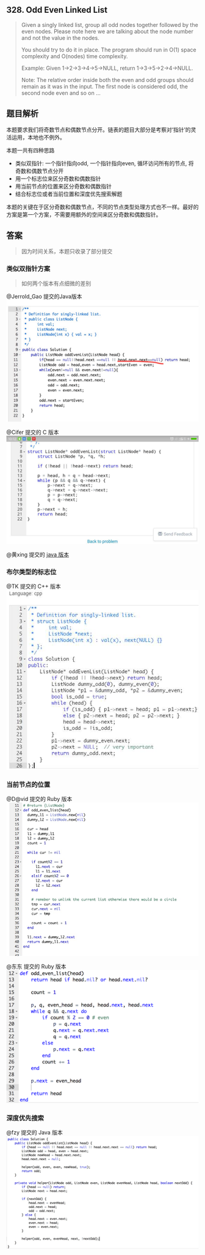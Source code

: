 ## 328. Odd Even Linked List

> Given a singly linked list, group all odd nodes together followed by the even nodes. Please note here we are talking about the node number and not the value in the nodes.
> 
> You should try to do it in place. The program should run in O(1) space complexity and O(nodes) time complexity.
> 
> Example:
> Given 1->2->3->4->5->NULL,
> return 1->3->5->2->4->NULL.
> 
> Note:
> The relative order inside both the even and odd groups should remain as it was in the input. 
> The first node is considered odd, the second node even and so on ...

## 题目解析

本题要求我们将奇数节点和偶数节点分开。链表的题目大部分是考察对‘指针’的灵活运用，本地也不例外。

本题一共有四种思路
- 类似双指针: 一个指针指向odd, 一个指针指向even, 循环访问所有的节点, 将奇数和偶数节点分开
- 用一个标志位来区分奇数和偶数指针
- 用当前节点的位置来区分奇数和偶数指针
- 结合标志位或者当前位置和深度优先搜索解题

本题的关键在于区分奇数和偶数节点，不同的节点类型处理方式也不一样。最好的方案是第一个方案，不需要用额外的空间来区分奇数和偶数指针。

## 答案

> 因为时间关系，本题只收录了部分提交

### 类似双指针方案
> 如何两个版本有点细微的差别

@Jerrold_Gao 提交的Java版本
![](./images/1.jpeg)

@Cifer 提交的 C 版本
![](./images/2.jpeg)


@黄xing 提交的 [java 版本](../../users/xing/328_Odd_Even_linklist.java) 

### 布尔类型的标志位

@TK 提交的 C++ 版本
![](./images/3.jpeg)

### 当前节点的位置

@D@vid 提交的 Ruby 版本
![](./images/4.jpeg)

@东东 提交的 Ruby 版本
![](./images/6.png)

### 深度优先搜索

@fzy 提交的 Java 版本
![](./images/5.jpeg)
